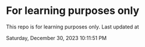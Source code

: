 # For learning purposes only
This repo is for learning purposes only.
Last updated at

Saturday, December 30, 2023 10:11:51 PM

